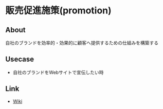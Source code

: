 # 販売促進施策(promotion)

## About
自社のブランドを効率的・効果的に顧客へ提供するための仕組みを構築する

## Usecase
* 自社のブランドをWebサイトで宣伝したい時

## Link
* [Wiki](https://github.com/hirokihonma/promotion/wiki)
